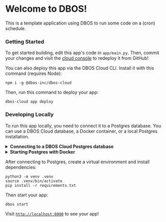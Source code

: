 # Welcome to DBOS!

This is a template application using DBOS to run some code on a (cron) schedule.

### Getting Started

To get started building, edit this app's code in `app/main.py`.
Then, commit your changes and visit the [cloud console](https://console.dbos.dev/applications) to redeploy it from GitHub!

You can also deploy this app via the DBOS Cloud CLI.
Install it with this command (requires Node):

```shell
npm i -g @dbos-inc/dbos-cloud
```

Then, run this command to deploy your app:

```shell
dbos-cloud app deploy
```

### Developing Locally

To run this app locally, you need to connect it to a Postgres database.
You can use a DBOS Cloud database, a Docker container, or a local Postgres installation.

<details>
<summary><strong>Connecting to a DBOS Cloud Postgres database</strong></summary>

First install the DBOS Cloud CLI (requires Node):

```shell
npm i -g @dbos-inc/dbos-cloud
```

Then set a password for your DBOS Cloud database:

```shell
dbos-cloud db reset-password
```

Then connect your local app to your cloud database. When prompted, enter the password you just set.

```shell
dbos-cloud db local
```
</details>

<details>
<summary><strong>Starting Postgres with Docker</strong></summary>

If you have Docker, you can start a Postgres database locally with:

```shell
export PGPASSWORD=dbos
python3 start_postgres_docker.py
```
</details>

After connecting to Postgres, create a virtual environment and install dependencies:

```shell
python3 -m venv .venv
source .venv/bin/activate
pip install -r requirements.txt
```

Then start your app:

```shell
dbos start
```

Visit [`http://localhost:8000`](http://localhost:8000) to see your app!
